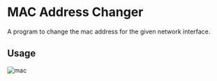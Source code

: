 # MAC Address Changer
A program to change the mac address for the given network interface.

## Usage
![mac](https://user-images.githubusercontent.com/55252902/125828091-efbc6b38-ee22-4d09-8f60-1bdd8043be2a.png)




